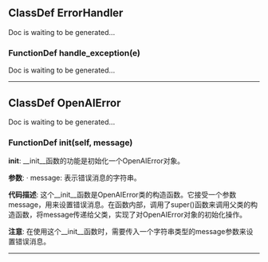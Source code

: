 ## ClassDef ErrorHandler
Doc is waiting to be generated...
### FunctionDef handle_exception(e)
Doc is waiting to be generated...
***
## ClassDef OpenAIError
Doc is waiting to be generated...
### FunctionDef __init__(self, message)
**__init__**: __init__函数的功能是初始化一个OpenAIError对象。

**参数**:
· message: 表示错误消息的字符串。

**代码描述**:
这个__init__函数是OpenAIError类的构造函数。它接受一个参数message，用来设置错误消息。在函数内部，调用了super()函数来调用父类的构造函数，将message传递给父类，实现了对OpenAIError对象的初始化操作。

**注意**:
在使用这个__init__函数时，需要传入一个字符串类型的message参数来设置错误消息。
***
